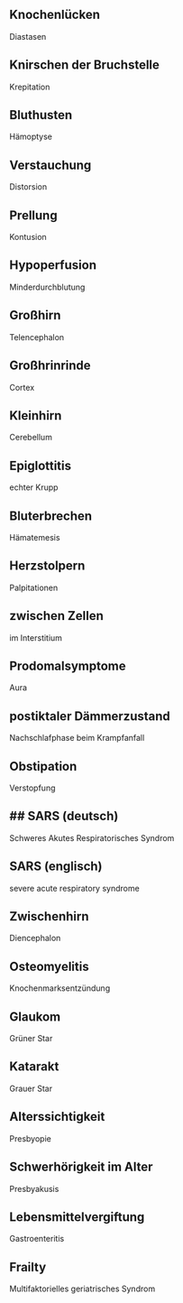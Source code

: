 ## Knochenlücken
Diastasen

## Knirschen der Bruchstelle
Krepitation

## Bluthusten
Hämoptyse

## Verstauchung
Distorsion

## Prellung
Kontusion

## Hypoperfusion
Minderdurchblutung

## Großhirn
Telencephalon

## Großhrinrinde
Cortex

## Kleinhirn
Cerebellum

## Epiglottitis
echter Krupp

## Bluterbrechen
Hämatemesis

## Herzstolpern
Palpitationen

## zwischen Zellen
im Interstitium

## Prodomalsymptome
Aura

## postiktaler Dämmerzustand
Nachschlafphase beim Krampfanfall

## Obstipation
Verstopfung

## ## SARS (deutsch)
Schweres Akutes Respiratorisches Syndrom

## SARS (englisch)
severe acute respiratory syndrome

## Zwischenhirn
Diencephalon

## Osteomyelitis
Knochenmarksentzündung

## Glaukom
Grüner Star

## Katarakt
Grauer Star

## Alterssichtigkeit
Presbyopie

## Schwerhörigkeit im Alter
Presbyakusis

## Lebensmittelvergiftung
Gastroenteritis

## Frailty
Multifaktorielles geriatrisches Syndrom
